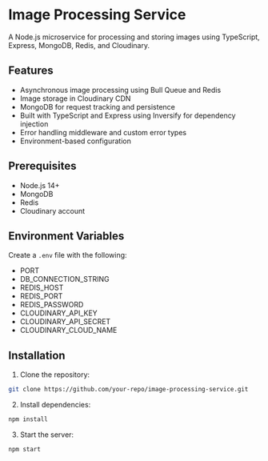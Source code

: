 # Image Processing Service

A Node.js microservice for processing and storing images using TypeScript, Express, MongoDB, Redis, and Cloudinary.

## Features

- Asynchronous image processing using Bull Queue and Redis
- Image storage in Cloudinary CDN
- MongoDB for request tracking and persistence
- Built with TypeScript and Express using Inversify for dependency injection
- Error handling middleware and custom error types
- Environment-based configuration

## Prerequisites

- Node.js 14+
- MongoDB
- Redis
- Cloudinary account

## Environment Variables

Create a `.env` file with the following:

- PORT
- DB_CONNECTION_STRING
- REDIS_HOST
- REDIS_PORT
- REDIS_PASSWORD
- CLOUDINARY_API_KEY
- CLOUDINARY_API_SECRET
- CLOUDINARY_CLOUD_NAME

## Installation

1. Clone the repository:

```bash
git clone https://github.com/your-repo/image-processing-service.git
```

2. Install dependencies:

```bash
npm install
```

3. Start the server:

```bash
npm start
```
